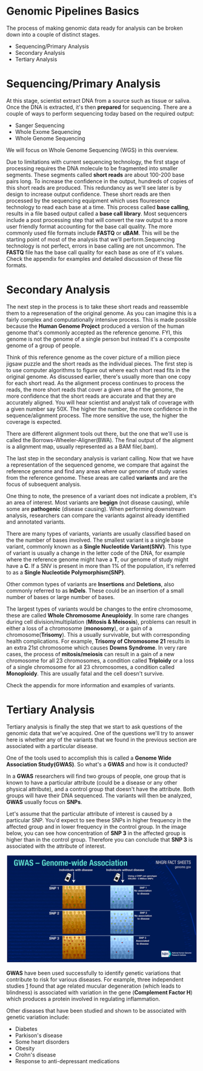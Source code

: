 # Genomic Pipelines Basics

The process of making genomic data ready for analysis can be broken down into a couple of distinct stages.

  - Sequencing/Primary Analysis
  - Secondary Analysis
  - Tertiary Analysis

# Sequencing/Primary Analysis
At this stage, scientist extract DNA from a source such as tissue or saliva. Once the DNA is extracted, it's then **prepared** for sequencing. There are a couple of ways to perform sequencing today based on the required output:

  - Sanger Sequencing
  - Whole Exome Sequencing 
  - Whole Genome Sequencing

We will focus on Whole Genome Sequencing (WGS) in this overview.

Due to limitations with current sequencing technology, the first stage of processing requires the DNA molecule to be fragmented into smaller segments. These segments called **short reads** are about 100-200 base pairs long. To increase the confidence in the output, hundreds of copies of this short reads are produced. This redundancy as we'll see later is by design to increase output confidence. These short reads are then processed by the sequencing equipment which uses flouresence technology to read each base at a time. This process called **base calling**, results in a file based output called a **base call library**. Most sequencers include a post processing step that will convert the raw output to a more user friendly format accounting for the base call quality. The more commonly used file formats include **FASTQ** or **uBAM**. This will be the starting point of most of the analysis that we'll perform.Sequencing technology is not perfect, errors in base calling are not uncommon. The **FASTQ** file has the base call quality for each base as one of it's values. Check the appendix for examples and detailed discussion of these file formats. 

# Secondary Analysis
The next step in the process is to take these short reads and reassemble them to a represenation of the original genome. As you can imagine this is a fairly complex and computationally intensive process. This is made possible because the **Human Genome Project** produced a version of the human genome that's commonly accepted as the reference genome. FYI, this genome is not the genome of a single person but instead it's a composite genome of a group of people.

Think of this reference genome as the cover picture of a million piece jigsaw puzzle and the short reads as the individual pieces. The first step is to use computer algorithms to figure out where each short read fits in the original genome. As discussed earlier, there's usually more than one copy for each short read. As the alignment process continues to process the reads, the more short reads that cover a given area of the genome, the more confidence that the short reads are accurate and that they are accurately aligned. You will hear scientist and analyst talk of coverage with a given number say 50X. The higher the number, the more confidence in the sequence/alignment process. The more sensitive the use, the higher the coverage is expected.

There are different alignment tools out there, but the one that we'll use is called the Borrows-Wheeler-Aligner(BWA). The final output of the aligment is a alignment map, usually represented as a BAM file(.bam).

The last step in the secondary analysis is variant calling. Now that we have a representation of the sequenced genome, we compare that against the reference genome and find any areas where our genome of study varies from the reference genome. These areas are called **variants** and are the focus of subsequent analysis.

One thing to note, the presence of a variant does not indicate a problem, it's an area of interest. Most variants are **begign** (not disease causing), while some are **pathogenic** (disease causing). When performing downstream analysis, researchers can compare the variants against already identified and annotated variants.

There are many types of variants, variants are usually classified based on the the number of bases involved. The smallest variant is a single base variant, commonly known as a **Single Nucleotide Variant(SNV)**. This type of variant is usually a change in the letter code of the DNA, for example where the reference genome might have a **T**, our genome of study might have a **C**. If a SNV is present in more than 1% of the population, it's referred to as a **Single Nucleotide Polymorphism(SNP)**.

Other common types of variants are **Insertions** and **Deletions**, also commonly referred to as **InDels**. These could be an insertion of a small number of bases or large number of bases.

The largest types of variants would be changes to the entire chromosome, these are called **Whole Chromosome Aneuploidy**. In some rare changes during cell division/multiplation (**Mitosis & Meisosis**), problems can result in either a loss of a chromosome (**monosomy**), or a gain of a chromosome(**Trisomy**). This a usually survivable, but with corresponding health complications. For example, **Trisomy of Chromosome 21** results in an extra 21st chromosome which causes **Downs Syndrome**. In very rare cases, the process of **mitosis/meiosis** can result in a gain of a new chromosome for all 23 chromosomes, a condition called **Triploidy** or a loss of a single chromosome for all 23 chromosomes, a condition called **Monoploidy**. This are usually fatal and the cell doesn't survive.

Check the appendix for more information and examples of variants.

# Tertiary Analysis

Tertiary analysis is finally the step that we start to ask questions of the genomic data that we've acquired. One of the questions we'll try to answer here is whether any of the variants that we found in the previous section are associated with a particular disease.

One of the tools used to accomplish this is called a **Genome Wide Association Study(GWAS)**. So what's a **GWAS** and how is it conducted?

In a **GWAS** researchers will find two groups of people, one group that is known to have a particular attribute (could be a disease or any other physical attribute), and a control group that doesn't have the attribute. Both groups will have their DNA sequenced. The variants will then be analyzed, **GWAS** usually focus on **SNPs**.

Let's assume that the particular attribute of interest is caused by a particular SNP. You'd expect to see these SNPs in higher frequency in the affected group and in lower frequency in the control group. In the image below, you can see how concentration of **SNP 3** in the affected group is higher than in the control group. Therefore you can conclude that **SNP 3** is associated with the attribute of interest.

![Human Cell](./../99-Images/pipelines-gwas.png)

**GWAS** have been used successfully to identify genetic variations that contribute to risk for various diseases. For example, three independent studies [1] found that age related mucular degeneration (which leads to blindness) is associated with variation in the gene (**Complement Factor H**) which produces a protein involved in regulating inflammation.

Other diseases that have been studied and shown to be associated with genetic variation include:
  - Diabetes
  - Parkison's disease
  - Some heart disorders
  - Obesity
  - Crohn's disease
  - Response to anti-depressant medications

[1]: https://www.genome.gov/about-genomics/fact-sheets/Genome-Wide-Association-Studies-Fact-Sheet